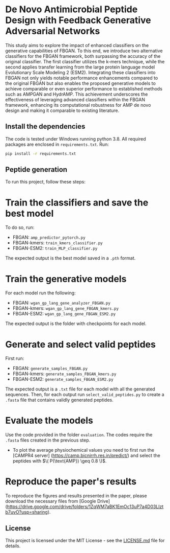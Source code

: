# De Novo Antimicrobial Peptide Design with Feedback Generative Adversarial Networks

 This study aims to explore the impact of enhanced classifiers on the generative capabilities
of FBGAN. To this end, we introduce two alternative classifiers for the FBGAN framework, both
surpassing the accuracy of the original classifier. The first classifier utilizes the k-mers technique,
while the second applies transfer learning from the large protein language model Evolutionary Scale
Modeling 2 (ESM2). Integrating these classifiers into FBGAN not only yields notable performance
enhancements compared to the original FBGAN but also enables the proposed generative models
to achieve comparable or even superior performance to established methods such as AMPGAN
and HydrAMP. This achievement underscores the effectiveness of leveraging advanced classifiers
within the FBGAN framework, enhancing its computational robustness for AMP de novo design and
making it comparable to existing literature.

## Install the dependencies
The code is tested under Windows running python 3.8. All required packages are enclosed in `requirements.txt`. Run:
```bash
pip install -r requirements.txt
```
## Peptide generation
To run this project, follow these steps:

# Train the classifiers and save the best model
To do so, run:  
- FBGAN: `amp_predictor_pytorch.py`
- FBGAN-kmers: `train_kmers_classifier.py`
- FBGAN-ESM2: `train_MLP_classifier.py`
  
The expected output is the best model saved in a `.pth` format.  

# Train the generative models
For each model run the following:
- FBGAN: `wgan_gp_lang_gene_analyzer_FBGAN.py`
- FBGAN-kmers: `wgan_gp_lang_gene_FBGAN_kmers.py`
- FBGAN-ESM2: `wgan_gp_lang_gene_FBGAN_ESM2.py`
  
The expected output is the folder with checkpoints for each model.

# Generate and select valid peptides
First run:
- FBGAN: `generate_samples_FBGAN.py`
- FBGAN-kmers: `generate_samples_FBGAN_kmers.py`
- FBGAN-ESM2: `generate_samples_FBGAN_ESM2.py`
  
The expected output is a `.txt` file for each model with all the generated sequences. Then,  for each output run `select_valid_peptides.py` to create a `.fasta` file that contains validly generated peptides.

# Evaluate the models
Use the code provided in the folder `evaluation`. The codes require the `.fasta` files created in the previous step.
- To plot the average physiochemical values you need to first run the [CAMPR4 server] (https://camp.bicnirrh.res.in/predict/) and select the peptides with $\( P(\text{AMP}) \geq 0.8 \)$.

# Reproduce the paper's results
To reproduce the figures and results presented in the paper, please download the necessary files from [Google Drive] (https://drive.google.com/drive/folders/1ZqWM7aBK1EmOc13uP7a4D03Llztb7uvO?usp=sharing).

## License

This project is licensed under the MIT License - see the [LICENSE.md](LICENSE.md) file for details.
